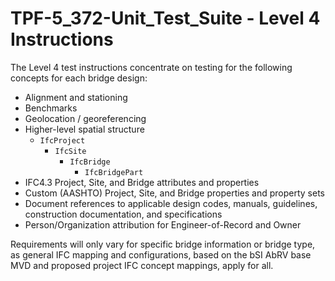 # TPF-5_372-Unit_Test_Suite - Level 4 Instructions

The Level 4 test instructions concentrate on testing for the following concepts for each bridge design:

- Alignment and stationing 
- Benchmarks
- Geolocation / georeferencing
- Higher-level spatial structure
	- `IfcProject`
		- `IfcSite`
			- `IfcBridge`
				- `IfcBridgePart`
- IFC4.3 Project, Site, and Bridge attributes and properties
- Custom (AASHTO) Project, Site, and Bridge properties and property sets
- Document references to applicable design codes, manuals, guidelines, construction documentation, and specifications
- Person/Organization attribution for Engineer-of-Record and Owner

Requirements will only vary for specific bridge information or bridge type, as general IFC mapping and configurations, based on the bSI AbRV base MVD and proposed project IFC concept mappings, apply for all.